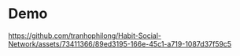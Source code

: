 # Demo 
https://github.com/tranhophilong/Habit-Social-Network/assets/73411366/89ed3195-166e-45c1-a719-1087d37f59c5
